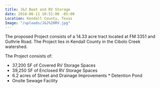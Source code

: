 ```yaml
---
title: J&J Boat and RV Storage
date: 2018-06-11 10:51:00 -05:00
Location: Kendall County, Texas
Image: "/uploads/J&J%20RV.jpg"
---
```


The proposed Project consists of a 14.33 acre tract located at FM 3351 and Guthrie Road.  The Project lies in Kendall County in the Cibolo Creek watershed. 

The Project consists of:

* 37,200 SF of Covered RV Storage Spaces
* 39,250 SF of Enclosed RV Storage Spaces
* 6.2 acres of Street and Drainage Improvements
​* Detention Pond
* Onsite Sewage Facility